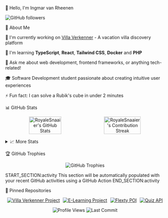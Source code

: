 👋 Hello, I'm Ingmar van Rheenen
<p>
  <img src="https://img.shields.io/github/followers/RoyaleSnaaier?style=social" alt="GitHub followers"/>
</p>

💫 About Me

<div align="left">

🔭 I'm currently working on [Villa Verkenner](https://github.com/roc-ica/l7-pro-3-vakantie-villa-verkenner-2023-cannibal-coders) - A vacation villa discovery platform  
  
🌱 I'm learning **TypeScript**, **React**, **Tailwind CSS**, **Docker** and **PHP**  
  
💬 Ask me about web development, frontend frameworks, or anything tech-related!  
  
🎓 Software Development student passionate about creating intuitive user experiences  
  
⚡ Fun fact: I can solve a Rubik's cube in under 2 minutes  

</div>

📊 GitHub Stats
<p align="center" style="display: flex; justify-content: center; gap: 10px;">
  <img src="https://github-readme-stats-git-masterrstaa-rickstaa.vercel.app/api?username=RoyaleSnaaier&show_icons=true&theme=radical" alt="RoyaleSnaaier's GitHub Stats" width="45%" />
  <img src="https://github-readme-streak-stats.herokuapp.com/?user=RoyaleSnaaier&theme=radical" alt="RoyaleSnaaier's Contribution Streak" width="48%" />
</p>
<details>
  <summary>📈 More Stats</summary>
    <p align="center" style="display: flex; justify-content: center; gap: 10px;">
      <img src="https://github-readme-stats-git-masterrstaa-rickstaa.vercel.app/api/top-langs/?username=RoyaleSnaaier&layout=compact&theme=radical" alt="Top Languages" width="25%" />
      <img src="https://github-profile-summary-cards.vercel.app/api/cards/profile-details?username=RoyaleSnaaier&theme=radical" alt="Profile Details" width="48%" />
    </p>
</details>


🏆 GitHub Trophies
<p align="center">
  <img src="https://github-profile-trophy.vercel.app/?username=RoyaleSnaaier&theme=onedark&row=1&column=6" alt="GitHub Trophies"/>
</p>

START_SECTION:activity
This section will be automatically populated with your recent GitHub activities using a GitHub Action
END_SECTION:activity

📌 Pinned Repositories
<p align="center" style="display: flex; justify-content: center; gap: 10px; flex-wrap: wrap;">
    <a href="https://github.com/roc-ica/l7-pro-3-vakantie-villa-verkenner-2023-cannibal-coders">
        <img src="https://github-readme-stats-git-masterrstaa-rickstaa.vercel.app/api/pin/?username=roc-ica&repo=l7-pro-3-vakantie-villa-verkenner-2023-cannibal-coders&theme=radical" alt="Villa Verkenner Project"/>
    </a>
    <a href="https://github.com/roc-ica/l7-pro-2-e-learning-2023-RoyaleSnaaier">
        <img src="https://github-readme-stats.vercel.app/api/pin/?username=roc-ica&repo=l7-pro-2-e-learning-2023-RoyaleSnaaier&theme=radical" alt="E-Learning Project"/>
    </a>
    <a href="https://github.com/jarrin/flexty-poi">
        <img src="https://github-readme-stats.vercel.app/api/pin/?username=jarrin&repo=flexty-poi&theme=radical" alt="Flexty POI"/>
    </a>
    <a href="https://github.com/RoyaleSnaaier/Quiz_api">
        <img src="https://github-readme-stats.vercel.app/api/pin/?username=RoyaleSnaaier&repo=Quiz_api&theme=radical" alt="Quiz API"/>
    </a>
</p>

<div align="center">
  <img src="https://komarev.com/ghpvc/?username=RoyaleSnaaier&color=green" alt="Profile Views"/>
  <img src="https://img.shields.io/github/last-commit/RoyaleSnaaier/RoyaleSnaaier" alt="Last Commit"/>
</div>
